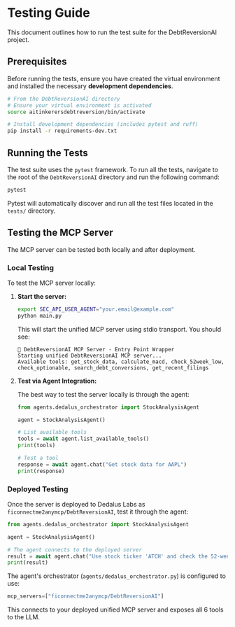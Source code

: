 # Testing Guide

This document outlines how to run the test suite for the DebtReversionAI project.

## Prerequisites

Before running the tests, ensure you have created the virtual environment and installed the necessary **development dependencies**.

```bash
# From the DebtReversionAI directory
# Ensure your virtual environment is activated
source aitinkerersdebtreversion/bin/activate

# Install development dependencies (includes pytest and ruff)
pip install -r requirements-dev.txt
```

## Running the Tests

The test suite uses the `pytest` framework. To run all the tests, navigate to the root of the `DebtReversionAI` directory and run the following command:

```bash
pytest
```

Pytest will automatically discover and run all the test files located in the `tests/` directory.

## Testing the MCP Server

The MCP server can be tested both locally and after deployment.

### Local Testing

To test the MCP server locally:

1.  **Start the server:**

    ```bash
    export SEC_API_USER_AGENT="your.email@example.com"
    python main.py
    ```

    This will start the unified MCP server using stdio transport. You should see:
    
    ```
    🚀 DebtReversionAI MCP Server - Entry Point Wrapper
    Starting unified DebtReversionAI MCP server...
    Available tools: get_stock_data, calculate_macd, check_52week_low, check_optionable, search_debt_conversions, get_recent_filings
    ```

2.  **Test via Agent Integration:**

    The best way to test the server locally is through the agent:
    
    ```python
    from agents.dedalus_orchestrator import StockAnalysisAgent
    
    agent = StockAnalysisAgent()
    
    # List available tools
    tools = await agent.list_available_tools()
    print(tools)
    
    # Test a tool
    response = await agent.chat("Get stock data for AAPL")
    print(response)
    ```

### Deployed Testing

Once the server is deployed to Dedalus Labs as `ficonnectme2anymcp/DebtReversionAI`, test it through the agent:

```python
from agents.dedalus_orchestrator import StockAnalysisAgent

agent = StockAnalysisAgent()

# The agent connects to the deployed server
result = await agent.chat("Use stock ticker 'ATCH' and check the 52-week low")
print(result)
```

The agent's orchestrator (`agents/dedalus_orchestrator.py`) is configured to use:
```python
mcp_servers=["ficonnectme2anymcp/DebtReversionAI"]
```

This connects to your deployed unified MCP server and exposes all 6 tools to the LLM.
